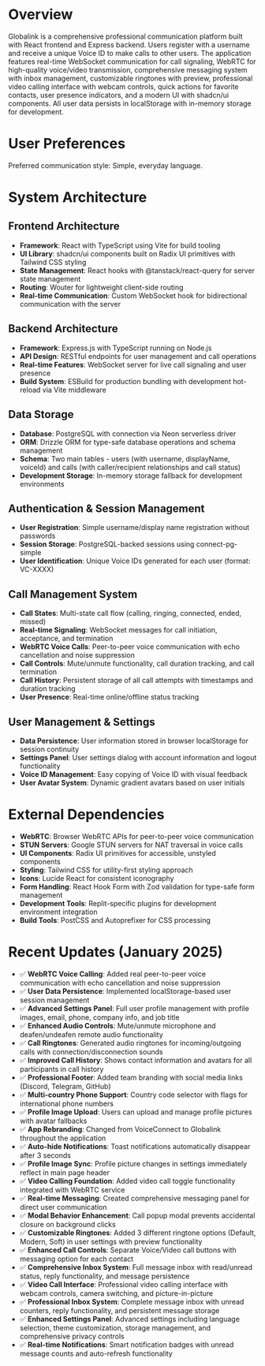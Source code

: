 # Overview

Globalink is a comprehensive professional communication platform built with React frontend and Express backend. Users register with a username and receive a unique Voice ID to make calls to other users. The application features real-time WebSocket communication for call signaling, WebRTC for high-quality voice/video transmission, comprehensive messaging system with inbox management, customizable ringtones with preview, professional video calling interface with webcam controls, quick actions for favorite contacts, user presence indicators, and a modern UI with shadcn/ui components. All user data persists in localStorage with in-memory storage for development.

# User Preferences

Preferred communication style: Simple, everyday language.

# System Architecture

## Frontend Architecture
- **Framework**: React with TypeScript using Vite for build tooling
- **UI Library**: shadcn/ui components built on Radix UI primitives with Tailwind CSS styling
- **State Management**: React hooks with @tanstack/react-query for server state management
- **Routing**: Wouter for lightweight client-side routing
- **Real-time Communication**: Custom WebSocket hook for bidirectional communication with the server

## Backend Architecture
- **Framework**: Express.js with TypeScript running on Node.js
- **API Design**: RESTful endpoints for user management and call operations
- **Real-time Features**: WebSocket server for live call signaling and user presence
- **Build System**: ESBuild for production bundling with development hot-reload via Vite middleware

## Data Storage
- **Database**: PostgreSQL with connection via Neon serverless driver
- **ORM**: Drizzle ORM for type-safe database operations and schema management
- **Schema**: Two main tables - users (with username, displayName, voiceId) and calls (with caller/recipient relationships and call status)
- **Development Storage**: In-memory storage fallback for development environments

## Authentication & Session Management
- **User Registration**: Simple username/display name registration without passwords
- **Session Storage**: PostgreSQL-backed sessions using connect-pg-simple
- **User Identification**: Unique Voice IDs generated for each user (format: VC-XXXX)

## Call Management System
- **Call States**: Multi-state call flow (calling, ringing, connected, ended, missed)
- **Real-time Signaling**: WebSocket messages for call initiation, acceptance, and termination
- **WebRTC Voice Calls**: Peer-to-peer voice communication with echo cancellation and noise suppression
- **Call Controls**: Mute/unmute functionality, call duration tracking, and call termination
- **Call History**: Persistent storage of all call attempts with timestamps and duration tracking
- **User Presence**: Real-time online/offline status tracking

## User Management & Settings
- **Data Persistence**: User information stored in browser localStorage for session continuity
- **Settings Panel**: User settings dialog with account information and logout functionality
- **Voice ID Management**: Easy copying of Voice ID with visual feedback
- **User Avatar System**: Dynamic gradient avatars based on user initials

# External Dependencies

- **WebRTC**: Browser WebRTC APIs for peer-to-peer voice communication
- **STUN Servers**: Google STUN servers for NAT traversal in voice calls
- **UI Components**: Radix UI primitives for accessible, unstyled components
- **Styling**: Tailwind CSS for utility-first styling approach
- **Icons**: Lucide React for consistent iconography
- **Form Handling**: React Hook Form with Zod validation for type-safe form management
- **Development Tools**: Replit-specific plugins for development environment integration
- **Build Tools**: PostCSS and Autoprefixer for CSS processing

# Recent Updates (January 2025)

- ✅ **WebRTC Voice Calling**: Added real peer-to-peer voice communication with echo cancellation and noise suppression
- ✅ **User Data Persistence**: Implemented localStorage-based user session management
- ✅ **Advanced Settings Panel**: Full user profile management with profile images, email, phone, company info, and job title
- ✅ **Enhanced Audio Controls**: Mute/unmute microphone and deafen/undeafen remote audio functionality
- ✅ **Call Ringtones**: Generated audio ringtones for incoming/outgoing calls with connection/disconnection sounds
- ✅ **Improved Call History**: Shows contact information and avatars for all participants in call history
- ✅ **Professional Footer**: Added team branding with social media links (Discord, Telegram, GitHub)
- ✅ **Multi-country Phone Support**: Country code selector with flags for international phone numbers
- ✅ **Profile Image Upload**: Users can upload and manage profile pictures with avatar fallbacks
- ✅ **App Rebranding**: Changed from VoiceConnect to Globalink throughout the application
- ✅ **Auto-hide Notifications**: Toast notifications automatically disappear after 3 seconds
- ✅ **Profile Image Sync**: Profile picture changes in settings immediately reflect in main page header
- ✅ **Video Calling Foundation**: Added video call toggle functionality integrated with WebRTC service
- ✅ **Real-time Messaging**: Created comprehensive messaging panel for direct user communication
- ✅ **Modal Behavior Enhancement**: Call popup modal prevents accidental closure on background clicks
- ✅ **Customizable Ringtones**: Added 3 different ringtone options (Default, Modern, Soft) in user settings with preview functionality
- ✅ **Enhanced Call Controls**: Separate Voice/Video call buttons with messaging option for each contact
- ✅ **Comprehensive Inbox System**: Full message inbox with read/unread status, reply functionality, and message persistence
- ✅ **Video Call Interface**: Professional video calling interface with webcam controls, camera switching, and picture-in-picture
- ✅ **Professional Inbox System**: Complete message inbox with unread counters, reply functionality, and persistent message storage
- ✅ **Enhanced Settings Panel**: Advanced settings including language selection, theme customization, storage management, and comprehensive privacy controls
- ✅ **Real-time Notifications**: Smart notification badges with unread message counts and auto-refresh functionality